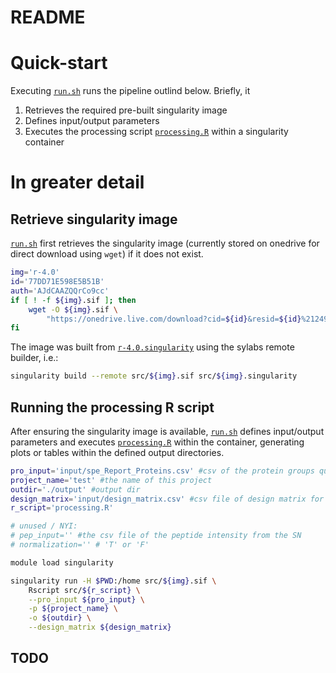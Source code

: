 # README

# Quick-start
Executing [`run.sh`](src/run.sh) runs the pipeline outlind below. Briefly, it
1. Retrieves the required pre-built singularity image 
2. Defines input/output parameters
3. Executes the processing script [`processing.R`](src/processing.R) within a singularity container

# In greater detail
## Retrieve singularity image
[`run.sh`](src/run.sh) first retrieves the singularity image (currently stored on onedrive for
direct download using `wget`) if it does not exist.
```bash
img='r-4.0'
id='77DD71E598E5B51B'
auth='AJdCAAZQQrCo9cc'
if [ ! -f ${img}.sif ]; then
    wget -O ${img}.sif \
        "https://onedrive.live.com/download?cid=${id}&resid=${id}%2124983&authkey=${auth}"
fi
```

The image was built from [`r-4.0.singularity`](src/r-4.0.singularity) using the sylabs remote 
builder, i.e.:

```bash
singularity build --remote src/${img}.sif src/${img}.singularity
```

## Running the processing R script
After ensuring the singularity image is available, [`run.sh`](src/run.sh) defines input/output
parameters and executes [`processing.R`](src/processing.R) within the container, generating
plots or tables within the defined output directories.

```bash
pro_input='input/spe_Report_Proteins.csv' #csv of the protein groups quntification generated by SN
project_name='test' #the name of this project
outdir='./output' #output dir
design_matrix='input/design_matrix.csv' #csv file of design matrix for comparison
r_script='processing.R'

# unused / NYI:
# pep_input='' #the csv file of the peptide intensity from the SN
# normalization='' # 'T' or 'F'

module load singularity

singularity run -H $PWD:/home src/${img}.sif \
    Rscript src/${r_script} \
    --pro_input ${pro_input} \
    -p ${project_name} \
    -o ${outdir} \
    --design_matrix ${design_matrix}
```

## TODO


